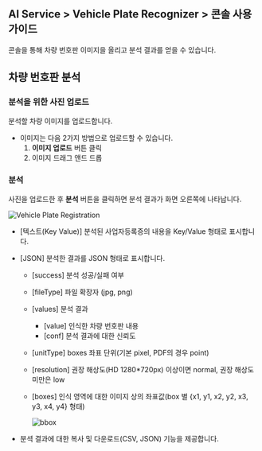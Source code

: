 ## AI Service > Vehicle Plate Recognizer > 콘솔 사용 가이드

콘솔을 통해 차량 번호판 이미지을 올리고 분석 결과를 얻을 수 있습니다.

## 차량 번호판 분석


### 분석을 위한 사진 업로드

분석할 차량 이미지를 업로드합니다.

- 이미지는 다음 2가지 방법으로 업로드할 수 있습니다.
    1. **이미지 업로드** 버튼 클릭
    2. 이미지 드래그 앤드 드롭

### 분석

사진을 업로드한 후 **분석** 버튼을 클릭하면 분석 결과가 화면 오른쪽에 나타납니다.

![Vehicle Plate Registration](http://static.toastoven.net/prod_carplate_ocr/VehiclePlateOCR_console_en.png)

* [텍스트(Key Value)] 분석된 사업자등록증의 내용을 Key/Value 형태로 표시합니다.
* [JSON] 분석한 결과를 JSON 형태로 표시합니다.
    * [success] 분석 성공/실패 여부
    * [fileType] 파일 확장자 (jpg, png)
    * [values] 분석 결과
        * [value] 인식한 차량 번호판 내용
        * [conf] 분석 결과에 대한 신뢰도
    * [unitType] boxes 좌표 단위(기본 pixel, PDF의 경우 point)
    * [resolution] 권장 해상도(HD 1280*720px) 이상이면 normal, 권장 해상도 미만은 low
    * [boxes] 인식 영역에 대한 이미지 상의 좌표값(box 별 {x1, y1, x2, y2, x3, y3, x4, y4} 형태)
    
        ![bbox](http://static.toastoven.net/prod_document_ocr/bbox.png)
    
* 분셕 결과에 대한 복사 및 다운로드(CSV, JSON) 기능을 제공합니다. 
